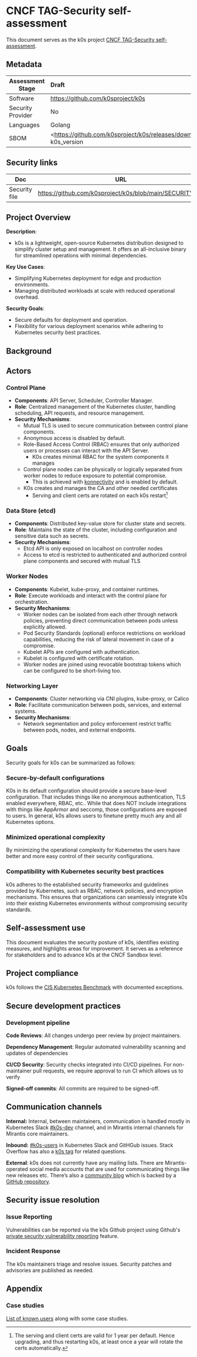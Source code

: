 # CNCF TAG-Security self-assessment

This document serves as the k0s project [CNCF TAG-Security self-assessment].

[CNCF TAG-Security self-assessment]: https://tag-security.cncf.io/community/assessments/guide/self-assessment/

## Metadata

| Assessment Stage | Draft |
| ----- | :---- |
| Software | https://github.com/k0sproject/k0s |
| Security Provider | No |
| Languages | Golang |
| SBOM | <https://github.com/k0sproject/k0s/releases/download/{{{ k0s_version | urlencode }}}/spdx.json> |

## Security links

| Doc | URL |
| ----- | ----- |
| Security file | <https://github.com/k0sproject/k0s/blob/main/SECURITY.md> |

## Project Overview

**Description**:

* k0s is a lightweight, open-source Kubernetes distribution designed to simplify cluster setup and management. It offers an all-inclusive binary for streamlined operations with minimal dependencies.

**Key Use Cases**:

* Simplifying Kubernetes deployment for edge and production environments.
* Managing distributed workloads at scale with reduced operational overhead.

**Security Goals**:

* Secure defaults for deployment and operation.
* Flexibility for various deployment scenarios while adhering to Kubernetes security best practices.

## Background

## Actors

### **Control Plane**

* **Components**: API Server, Scheduler, Controller Manager.
* **Role**: Centralized management of the Kubernetes cluster, handling scheduling, API requests, and resource management.
* **Security Mechanisms**:
  * Mutual TLS is used to secure communication between control plane components.
  * Anonymous access is disabled by default.
  * Role-Based Access Control (RBAC) ensures that only authorized users or processes can interact with the API Server.
    * K0s creates minimal RBAC for the system components it manages
  * Control plane nodes can be physically or logically separated from worker nodes to reduce exposure to potential compromise.
    * This is achieved with [konnectivity] and is enabled by default.
  * K0s creates and manages the CA and other needed certificates
    * Serving and client certs are rotated on each k0s restart[^1]

[konnectivity]: https://github.com/kubernetes-sigs/apiserver-network-proxy

### **Data Store (etcd)**

* **Components**: Distributed key-value store for cluster state and secrets.
* **Role**: Maintains the state of the cluster, including configuration and sensitive data such as secrets.
* **Security Mechanisms**:
  * Etcd API is only exposed on localhost on controller nodes
  * Access to etcd is restricted to authenticated and authorized control plane components and secured with mutual TLS

### **Worker Nodes**

* **Components**: Kubelet, kube-proxy, and container runtimes.
* **Role**: Execute workloads and interact with the control plane for orchestration.
* **Security Mechanisms**:
  * Worker nodes can be isolated from each other through network policies, preventing direct communication between pods unless explicitly allowed.
  * Pod Security Standards (optional) enforce restrictions on workload capabilities, reducing the risk of lateral movement in case of a compromise.
  * Kubelet APIs are configured with authentication.
  * Kubelet is configured with certificate rotation.
  * Worker nodes are joined using revocable bootstrap tokens which can be configured to be short-living too.

### **Networking Layer**

* **Components**: Cluster networking via CNI plugins, kube-proxy, or Calico
* **Role**: Facilitate communication between pods, services, and external systems.
* **Security Mechanisms**:
  * Network segmentation and policy enforcement restrict traffic between pods, nodes, and external endpoints.

## Goals

Security goals for k0s can be summarized as follows:

### Secure-by-default configurations

K0s in its default configuration should provide a secure base-level configuration. That includes things like no anonymous authentication, TLS enabled everywhere, RBAC, etc.. While that does NOT include integrations with things like AppArmor and seccomp, those configurations are exposed to users. In general, k0s allows users to finetune pretty much any and all Kubernetes options.

### Minimized operational complexity

By minimizing the operational complexity for Kubernetes the users have better and more easy control of their security configurations.

### Compatibility with Kubernetes security best practices

k0s adheres to the established security frameworks and guidelines provided by Kubernetes, such as RBAC, network policies, and encryption mechanisms. This ensures that organizations can seamlessly integrate k0s into their existing Kubernetes environments without compromising security standards.

## Self-assessment use

This document evaluates the security posture of k0s, identifies existing measures, and highlights areas for improvement. It serves as a reference for stakeholders and to advance k0s at the CNCF Sandbox level.

## Project compliance

k0s follows the [CIS Kubernetes Benchmark](https://docs.k0sproject.io/stable/cis_benchmark/) with documented exceptions.

## Secure development practices

### Development pipeline

**Code Reviews**: All changes undergo peer review by project maintainers.

**Dependency Management**: Regular automated vulnerability scanning and updates of dependencies

**CI/CD Security**: Security checks integrated into CI/CD pipelines. For non-maintainer pull requests, we require approval to run CI which allows us to verify

**Signed-off commits**: All commits are required to be signed-off.

## Communication channels

**Internal:** Internal, between maintainers, communication is handled mostly in Kubernetes Slack [#k0s-dev](https://kubernetes.slack.com/archives/C07VAPJUECS) channel, and in Mirantis internal channels for Mirantis core maintainers.

**Inbound:** [#k0s-users](https://kubernetes.slack.com/archives/C0809EA06QZ) in Kubernetes Slack and GitHGub issues. Stack Overflow has also a [k0s tag](https://stackoverflow.com/questions/tagged/k0s) for related questions.

**External**: k0s does not currently have any mailing lists. There are
Mirantis-operated social media accounts that are used for communicating things
like new releases etc. There’s also a [community blog] which is backed by a
[GitHub repository][k0sproject/blog].

[community blog]: https://blog.k0sproject.io/
[k0sproject/blog]: https://github.com/k0sproject/blog

## Security issue resolution

### **Issue Reporting**

Vulnerabilities can be reported via the k0s Github project using Github's [private security vulnerability reporting](https://docs.github.com/en/code-security/security-advisories/guidance-on-reporting-and-writing-information-about-vulnerabilities/privately-reporting-a-security-vulnerability) feature.

### **Incident Response**

The k0s maintainers triage and resolve issues. Security patches and advisories are published as needed.

## Appendix

### Case studies

[List of known users](https://docs.k0sproject.io/head/adopters/) along with some case studies.

[^1]:  The serving and client certs are valid for 1 year per default. Hence upgrading, and thus restarting k0s, at least once a year will rotate the certs automatically.
